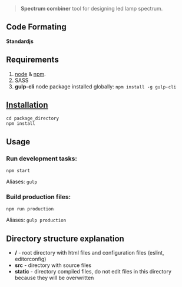 
> **Spectrum combiner** tool for designing led lamp spectrum.

## Code Formating
**Standardjs**

## Requirements
1. [node](https://nodejs.org/en/) & [npm](https://docs.npmjs.com/cli/install).
2. SASS
3. **gulp-cli** node package installed globally:
`npm install -g gulp-cli`

## [Installation](docs/install.md)

```shell
cd package_directory
npm install
```

## Usage

### Run development tasks:

```shell
npm start
```

Aliases: `gulp`


### Build production files:

```shell
npm run production
```

Aliases: `gulp production`

## Directory structure explanation

* **/** - root directory with html files and configuration files (eslint, editorconfig)
* **src** - directory with source files
* **static** - directory compiled files, do not edit files in this directory because they will be overwritten
